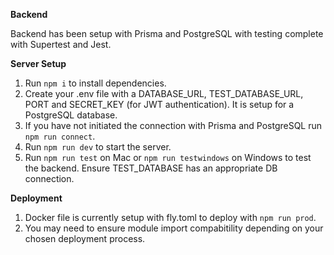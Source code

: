 **Backend**

 Backend has been setup with Prisma and PostgreSQL with testing complete with Supertest and Jest.

**Server Setup**
1. Run `npm i` to install dependencies.
2. Create your .env file with a DATABASE_URL, TEST_DATABASE_URL, PORT and SECRET_KEY (for JWT authentication). It is setup for a PostgreSQL database.
3. If you have not initiated the connection with Prisma and PostgreSQL run `npm run connect`.
4. Run `npm run dev` to start the server.
5. Run `npm run test` on Mac or `npm run testwindows` on Windows to test the backend. Ensure TEST_DATABASE has an appropriate DB connection.

**Deployment**
1. Docker file is currently setup with fly.toml to deploy with `npm run prod`.
2. You may need to ensure module import compabitility depending on your chosen deployment process.